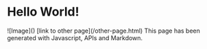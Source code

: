 # Hello World!

<main class="container">
    <aside class="menu"></aside>
    <article class="content">
        ![Image]()
        [link to other page](/other-page.html)        
        This page has been generated with Javascript, APIs and Markdown.
    </arcticle>
</main>

